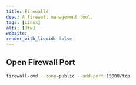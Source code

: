 ```yaml
---
title: Firewalld
desc: A firewall management tool.
tags: [Linux]
alts: [Ufw]
website: 
render_with_liquid: false
---
```


## Open Firewall Port

```sh
firewall-cmd --zone=public --add-port 15000/tcp
```